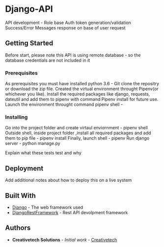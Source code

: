 # Django-API

API development - Role base Auth token generation/validation Success/Error Messages response on base of user request

## Getting Started

Before start, please note this API is using remote database - so the database credentials are not included in it


### Prerequisites

As prerequisites you must have installed python 3.6 - Git clone the repositry or download the zip file. Created the virtual environment throught Pipenv(or whichever you like). Install the required packages like django, requests, dateutil and add them to pipenv with command Pipenv install <pkg name> for future use. Launch the environment throught command pipenv shell - 

### Installing

Go into the project folder and create virtaul enviornment - pipenv shell
Outside shell, inside project folder ,install all required packages and add them to pip file - pipenv install <pkg name>
Finally, launch shell - pipenv
Run django server - python manage.py

Explain what these tests test and why

## Deployment

Add additional notes about how to deploy this on a live system

## Built With

* [Django](https://docs.djangoproject.com/en/2.1/) - The web framework used
* [DjangoRestFramework](https://www.django-rest-framework.org/) - Rest API devolpment framework 

## Authors

* **Creativetech Solutions** - *Initial work* - [Creativetech](https://github.com/Creativetech-Solutions/)

